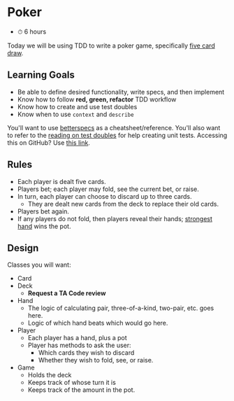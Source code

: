 # Poker

- ⏱ 6 hours

Today we will be using TDD to write a poker game, specifically [five card draw](http://en.wikipedia.org/wiki/Five-card_draw).

## Learning Goals

- Be able to define desired functionality, write specs, and then implement
- Know how to follow **red, green, refactor** TDD workflow
- Know how to create and use test doubles
- Know when to use `context` and `describe`

You'll want to use [betterspecs](http://betterspecs.org/) as a cheatsheet/reference. You'll also want to refer to the [reading on test doubles](https://open.appacademy.io/learn/full-stack-online-ruby/test-doubles) for help creating unit tests. Accessing this on GitHub? Use [this link](https://github.com/appacademy/curriculum/blob/master/ruby/readings/test-doubles.md).

## Rules

- Each player is dealt five cards.
- Players bet; each player may fold, see the current bet, or raise.
- In turn, each player can choose to discard up to three cards.
  - They are dealt new cards from the deck to replace their old cards.
- Players bet again.
- If any players do not fold, then players reveal their hands; [strongest hand](http://en.wikipedia.org/wiki/List_of_poker_hands) wins the pot.

## Design

Classes you will want:

- Card
- Deck
  - **Request a TA Code review**
- Hand
  - The logic of calculating pair, three-of-a-kind, two-pair, etc. goes here.
  - Logic of which hand beats which would go here.
- Player
  - Each player has a hand, plus a pot
  - Player has methods to ask the user:
    - Which cards they wish to discard
    - Whether they wish to fold, see, or raise.
- Game
  - Holds the deck
  - Keeps track of whose turn it is
  - Keeps track of the amount in the pot.